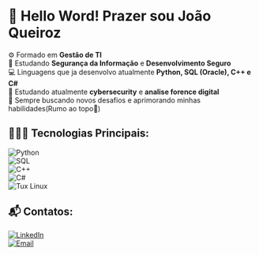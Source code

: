 # 👋 Hello Word! Prazer sou João Queiroz

⚙ Formado em **Gestão de TI**  
🔐 Estudando **Segurança da Informação** e **Desenvolvimento Seguro**  
💻 Linguagens que ja desenvolvo atualmente  **Python, SQL (Oracle), C++ e C#**  
📝 Estudando atualmente **cybersecurity** e **analise forence digital**  
🚀 Sempre buscando novos desafios e aprimorando minhas habilidades(Rumo ao topo🚩) 

## 👨🏽‍💻 Tecnologias Principais:
![Python](https://img.shields.io/badge/Python-yellow?style=flat&logo=python)  
![SQL](https://img.shields.io/badge/SQL_Oracle-red?style=flat&logo=Mysql)  
![C++](https://img.shields.io/badge/C++-00599C?style=flat&logo=c%2B%2B&logoColor=white)  
![C#](https://img.shields.io/badge/C%23-239120?style=flat&logo=c-sharp&logoColor=white)  
![Tux Linux](https://img.shields.io/badge/Linux-green?style=flat&logo=linux&logoColor=white)



## 📬 Contatos:
[![LinkedIn](https://img.shields.io/badge/-LinkedIn-blue?style=flat&logo=linkedin)](https://www.linkedin.com/in/joão-queiroz-687844237)  
[![Email](https://img.shields.io/badge/-Email-red?style=flat&logo=gmail)](mailto:Queirozjoaovictor16@gmail.com)
